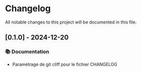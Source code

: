 # Changelog

All notable changes to this project will be documented in this file.

## [0.1.0] - 2024-12-20

### 📚 Documentation

- Paramétrage de git cliff pour le fichier CHANGELOG

<!-- generated by git-cliff -->
